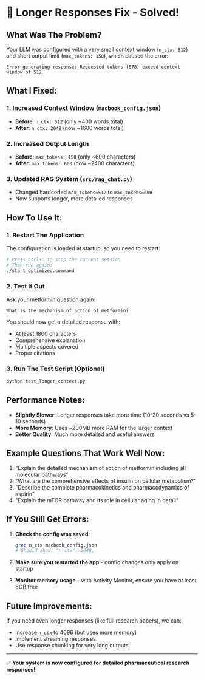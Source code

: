 # 🔧 Longer Responses Fix - Solved!

## What Was The Problem?
Your LLM was configured with a very small context window (`n_ctx: 512`) and short output limit (`max_tokens: 150`), which caused the error:
```
Error generating response: Requested tokens (678) exceed context window of 512
```

## What I Fixed:

### 1. **Increased Context Window** (`macbook_config.json`)
- **Before**: `n_ctx: 512` (only ~400 words total)
- **After**: `n_ctx: 2048` (now ~1600 words total)

### 2. **Increased Output Length** 
- **Before**: `max_tokens: 150` (only ~600 characters)
- **After**: `max_tokens: 600` (now ~2400 characters)

### 3. **Updated RAG System** (`src/rag_chat.py`)
- Changed hardcoded `max_tokens=512` to `max_tokens=600`
- Now supports longer, more detailed responses

## How To Use It:

### 1. **Restart The Application**
The configuration is loaded at startup, so you need to restart:
```bash
# Press Ctrl+C to stop the current session
# Then run again:
./start_optimized.command
```

### 2. **Test It Out**
Ask your metformin question again:
```
What is the mechanism of action of metformin?
```

You should now get a detailed response with:
- At least 1800 characters
- Comprehensive explanation
- Multiple aspects covered
- Proper citations

### 3. **Run The Test Script** (Optional)
```bash
python test_longer_context.py
```

## Performance Notes:

- **Slightly Slower**: Longer responses take more time (10-20 seconds vs 5-10 seconds)
- **More Memory**: Uses ~200MB more RAM for the larger context
- **Better Quality**: Much more detailed and useful answers

## Example Questions That Work Well Now:

1. "Explain the detailed mechanism of action of metformin including all molecular pathways"
2. "What are the comprehensive effects of insulin on cellular metabolism?"
3. "Describe the complete pharmacokinetics and pharmacodynamics of aspirin"
4. "Explain the mTOR pathway and its role in cellular aging in detail"

## If You Still Get Errors:

1. **Check the config was saved**:
   ```bash
   grep n_ctx macbook_config.json
   # Should show: "n_ctx": 2048,
   ```

2. **Make sure you restarted the app** - config changes only apply on startup

3. **Monitor memory usage** - with Activity Monitor, ensure you have at least 6GB free

## Future Improvements:

If you need even longer responses (like full research papers), we can:
- Increase `n_ctx` to 4096 (but uses more memory)
- Implement streaming responses
- Use response chunking for very long outputs

---

✅ **Your system is now configured for detailed pharmaceutical research responses!** 